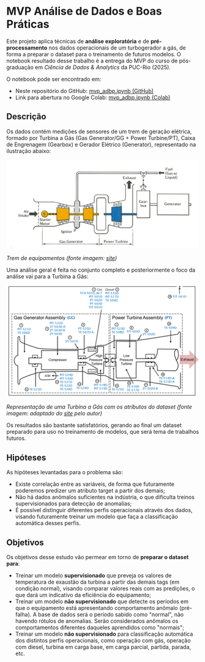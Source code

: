 # MVP Análise de Dados e Boas Práticas

Este projeto aplica técnicas de **análise exploratória** e de **pré-processamento** nos dados operacionais de um turbogerador a gás, de forma a preparar o dataset para o treinamento de futuros modelos. O notebook resultado desse trabalho é a entrega do MVP do curso de pós-graduação em *Ciência de Dados & Analytics* da PUC-Rio (2025).

O notebook pode ser encontrado em:
- Neste repositório do GitHub: [mvp_adbp.ipynb (GitHub)](mvp_adbp.ipynb)
- Link para abertura no Google Colab: [mvp_adbp.ipynb (Colab)](https://colab.research.google.com/github/rogerlga/mvp-adbp/blob/main/mvp_adbp.ipynb)

## Descrição

Os dados contém medições de sensores de um trem de geração elétrica, formado por Turbina a Gás (Gas Generator/GG + Power Turbine/PT), Caixa de Engrenagem (Gearbox) e Gerador Elétrico (Generator), representado na ilustração abaixo:

<img src="https://raw.githubusercontent.com/rogerlga/mvp-adbp/refs/heads/main/assets/two_shaft_turbogenerator.jpg" width="600">

*Trem de equipamentos (fonte imagem: [site](http://emadrlc.blogspot.com/2013/01/chapter-1-introduction-to-gas-turbines.html))*

Uma análise geral é feita no conjunto completo e posteriormente o foco da análise vai para a Turbina a Gás:

<img src="https://raw.githubusercontent.com/rogerlga/mvp-adbp/refs/heads/main/assets/TG_tags.png" width="700">

*Representação de uma Turbina a Gás com os atributos do dataset (fonte imagem: adaptado do [site](https://www.researchgate.net/figure/Schematic-of-LM2500-marine-gas-turbine_fig1_349497740) pelo autor)*

Os resultados são bastante satisfatórios, gerando ao final um dataset preparado para uso no treinamento de modelos, que será tema de trabalhos futuros.

## Hipóteses

As hipóteses levantadas para o problema são:

- Existe correlação entre as variáveis, de forma que futuramente poderemos predizer um atributo target a partir dos demais;
- Não há dados anômalos suficientes na indústria, o que dificulta treinos supervisionados para detecção de anomalias;
- É possível distinguir diferentes perfis operacionais através dos dados, visando futuramente treinar um modelo que faça a classificação automática desses perfis.

## Objetivos

Os objetivos desse estudo vão permear em torno de **preparar o dataset para**:

- Treinar um modelo **supervisionado** que preveja os valores de temperatura de exaustão da turbina a partir das demais tags (em condição normal), visando comparar valores reais com as predições, o que dará um indicativo da eficiência do equipamento;
- Treinar um modelo **não supervisionado** que detecte os períodos em que o equipamento está apresentando comportamento anômalo (pré-falha). A base de dados será o período sabido como "normal", não havendo rótulos de anomalias. Serão considerados anômalos os comportamentos diferentes daqueles aprendidos como "normais";
- Treinar um modelo **nâo supervisionado** para classificação automática dos distintos perfis operacionais, como operação com gás, operação com diesel, turbina em carga base, em carga parcial, partida, parada, etc.
